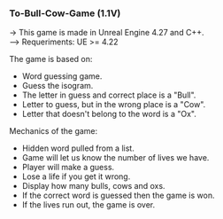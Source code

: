### To-Bull-Cow-Game (1.1V)

-> This game is made in Unreal Engine 4.27 and C++. <br/>
--> Requeriments: UE >= 4.22

The game is based on:
- Word guessing game.
- Guess the isogram.
- The letter in guess and correct place is a "Bull".
- Letter to guess, but in the wrong place is a "Cow".
- Letter that doesn't belong to the word is a "Ox".

Mechanics of the game:
- Hidden word pulled from a list.
- Game will let us know the number of lives we have.
- Player will make a guess.
- Lose a life if you get it wrong.
- Display how many bulls, cows and oxs.
- If the correct word is guessed then the game is won.
- If the lives run out, the game is over.